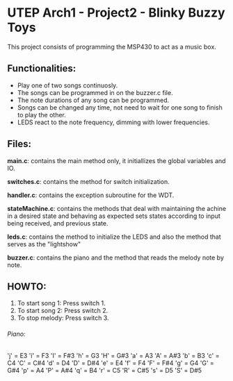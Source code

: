 # UTEP Arch1 - Project2 - Blinky Buzzy Toys

This project consists of programming the MSP430 to act as a music box.

## Functionalities: 

- Play one of two songs continuosly.
- The songs can be programmed in on the buzzer.c file.
- The note durations of any song can be programmed.
- Songs can be changed any time, not need to wait for one song to finish to play the other.
- LEDS react to the note frequency, dimming with lower frequencies.

## Files: 

**main.c**: contains the main method only, it initiallizes the global variables and IO.

**switches.c**: contains the method for switch initialization.

**handler.c**: contains the exception subroutine for the WDT.

**stateMachine.c**: contains the methods that deal with maintaining the achine in a desired state and behaving as expected sets states according to input being received, and previous state.

**leds.c**: contains the method to initialize the LEDS and also the method that serves as the "lightshow"

**buzzer.c**: contains the piano and the method that reads the melody note by note.

## HOWTO:  

1. To start song 1: Press switch 1.
2. To start song 2: Press switch 2.
3. To stop melody: Press switch 3.

###### Piano: 

 'j' = E3
 'i' = F3
 'I' = F#3
 'h' = G3
 'H' = G#3
 'a' = A3
 'A' = A#3
 'b' = B3
 'c' = C4
 'C' = C#4
 'd' = D4
 'D' = D#4
 'e' = E4
 'f' = F4
 'F' = F#4
 'g' = G4
 'G' = G#4
 'p' = A4
 'P' = A#4
 'q' = B4
 'r' = C5
 'R' = C#5
 's' = D5
 'S' = D#5


